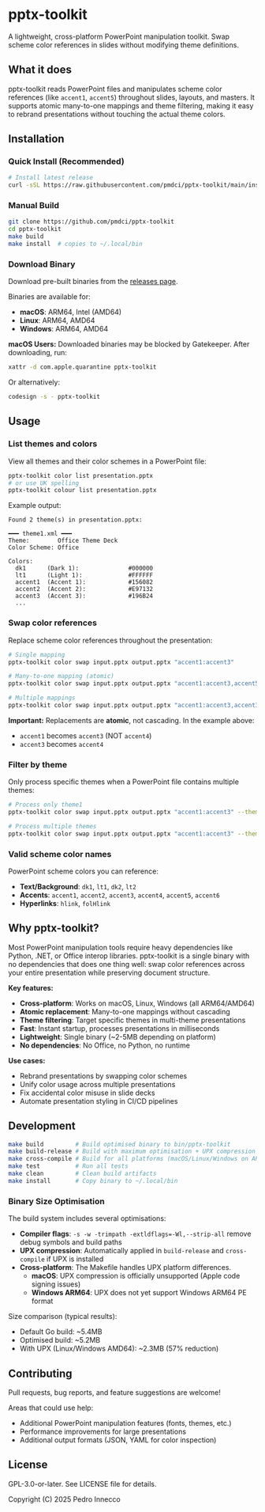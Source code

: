 # pptx-toolkit

A lightweight, cross-platform PowerPoint manipulation toolkit. Swap scheme color references in slides without modifying theme definitions.

## What it does

pptx-toolkit reads PowerPoint files and manipulates scheme color references (like `accent1`, `accent5`) throughout slides, layouts, and masters. It supports atomic many-to-one mappings and theme filtering, making it easy to rebrand presentations without touching the actual theme colors.

## Installation

### Quick Install (Recommended)

```bash
# Install latest release
curl -sSL https://raw.githubusercontent.com/pmdci/pptx-toolkit/main/install.sh | bash
```

### Manual Build

```bash
git clone https://github.com/pmdci/pptx-toolkit
cd pptx-toolkit
make build
make install  # copies to ~/.local/bin
```

### Download Binary

Download pre-built binaries from the [releases page](https://github.com/pmdci/pptx-toolkit/releases).

Binaries are available for:

- **macOS**: ARM64, Intel (AMD64)
- **Linux**: ARM64, AMD64
- **Windows**: ARM64, AMD64

**macOS Users:** Downloaded binaries may be blocked by Gatekeeper. After downloading, run:

```bash
xattr -d com.apple.quarantine pptx-toolkit
```

Or alternatively:

```bash
codesign -s - pptx-toolkit
```

## Usage

### List themes and colors

View all themes and their color schemes in a PowerPoint file:

```bash
pptx-toolkit color list presentation.pptx
# or use UK spelling
pptx-toolkit colour list presentation.pptx
```

Example output:

```
Found 2 theme(s) in presentation.pptx:

━━━ theme1.xml ━━━
Theme:        Office Theme Deck
Color Scheme: Office

Colors:
  dk1      (Dark 1):              #000000
  lt1      (Light 1):             #FFFFFF
  accent1  (Accent 1):            #156082
  accent2  (Accent 2):            #E97132
  accent3  (Accent 3):            #196B24
  ...
```

### Swap color references

Replace scheme color references throughout the presentation:

```bash
# Single mapping
pptx-toolkit color swap input.pptx output.pptx "accent1:accent3"

# Many-to-one mapping (atomic)
pptx-toolkit color swap input.pptx output.pptx "accent1:accent3,accent5:accent3"

# Multiple mappings
pptx-toolkit color swap input.pptx output.pptx "accent1:accent3,accent3:accent4"
```

**Important:** Replacements are **atomic**, not cascading. In the example above:

- `accent1` becomes `accent3` (NOT `accent4`)
- `accent3` becomes `accent4`

### Filter by theme

Only process specific themes when a PowerPoint file contains multiple themes:

```bash
# Process only theme1
pptx-toolkit color swap input.pptx output.pptx "accent1:accent3" --theme theme1

# Process multiple themes
pptx-toolkit color swap input.pptx output.pptx "accent1:accent3" --theme theme1,theme2
```

### Valid scheme color names

PowerPoint scheme colors you can reference:

- **Text/Background**: `dk1`, `lt1`, `dk2`, `lt2`
- **Accents**: `accent1`, `accent2`, `accent3`, `accent4`, `accent5`, `accent6`
- **Hyperlinks**: `hlink`, `folHlink`

## Why pptx-toolkit?

Most PowerPoint manipulation tools require heavy dependencies like Python, .NET, or Office interop libraries. pptx-toolkit is a single binary with no dependencies that does one thing well: swap color references across your entire presentation while preserving document structure.

**Key features:**

- **Cross-platform**: Works on macOS, Linux, Windows (all ARM64/AMD64)
- **Atomic replacement**: Many-to-one mappings without cascading
- **Theme filtering**: Target specific themes in multi-theme presentations
- **Fast**: Instant startup, processes presentations in milliseconds
- **Lightweight**: Single binary (~2-5MB depending on platform)
- **No dependencies**: No Office, no Python, no runtime

**Use cases:**

- Rebrand presentations by swapping color schemes
- Unify color usage across multiple presentations
- Fix accidental color misuse in slide decks
- Automate presentation styling in CI/CD pipelines

## Development

```bash
make build         # Build optimised binary to bin/pptx-toolkit
make build-release # Build with maximum optimisation + UPX compression
make cross-compile # Build for all platforms (macOS/Linux/Windows on ARM64/AMD64)
make test          # Run all tests
make clean         # Clean build artifacts
make install       # Copy binary to ~/.local/bin
```

### Binary Size Optimisation

The build system includes several optimisations:

- **Compiler flags**: `-s -w -trimpath -extldflags=-Wl,--strip-all` remove debug symbols and build paths
- **UPX compression**: Automatically applied in `build-release` and `cross-compile` if UPX is installed
- **Cross-platform**: The Makefile handles UPX platform differences.
  - **macOS**: UPX compression is officially unsupported (Apple code signing issues)
  - **Windows ARM64**: UPX does not yet support Windows ARM64 PE format

Size comparison (typical results):

- Default Go build: ~5.4MB
- Optimised build: ~5.2MB
- With UPX (Linux/Windows AMD64): ~2.3MB (57% reduction)

## Contributing

Pull requests, bug reports, and feature suggestions are welcome!

Areas that could use help:

- Additional PowerPoint manipulation features (fonts, themes, etc.)
- Performance improvements for large presentations
- Additional output formats (JSON, YAML for color inspection)

## License

GPL-3.0-or-later. See LICENSE file for details.

Copyright (C) 2025 Pedro Innecco
